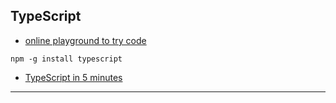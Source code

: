 
## TypeScript

* [online playground to try code](https://www.typescriptlang.org/play/index.html)

```
npm -g install typescript
```

* [TypeScript in 5 minutes](./typescript-in-5-minutes/README.md)

---
